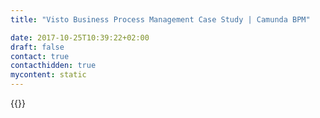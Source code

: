 ```yaml
---
title: "Visto Business Process Management Case Study | Camunda BPM"

date: 2017-10-25T10:39:22+02:00
draft: false
contact: true
contacthidden: true
mycontent: static
---
```

{{<case-study-single
company="Visto"
companydescription="<p>Visto, an Arizona group company, has orchestrated communication and business marketing processes since 2006, making its content flow optimally. We emerged to manage the production process of communication pieces and later storage, reuse and distribution of these materials in different channels, at any time, reducing unnecessary costs with production. Today we have more than 9000 users using the tool to make your marketing faster, safer and more efficient. </p>"
customerquote=""
teaser=""
usecase=""
videolink=""
logo="//images.ctfassets.net/vpidbgnakfvf/6ynkPB2FfaGQSGOqUUimG/d63b9e35051bfada18d5466a3bf19626/visto.svg"
pdf=""
thumbnail="">}}